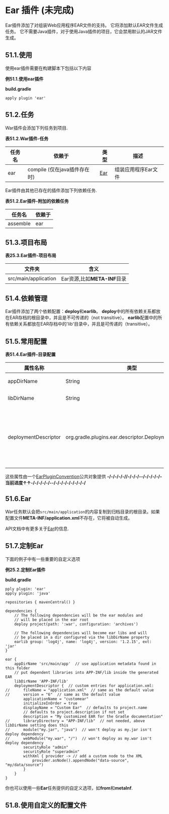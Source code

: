 # Ear 插件 (未完成)

Ear插件添加了对组装Web应用程序EAR文件的支持。 它将添加默认EAR文件生成任务。 它不需要Java插件，对于使用Java插件的项目，它会禁用默认的JAR文件生成。

## 51.1.使用
使用ear插件需要在构建脚本下包括以下内容

**例51.1.使用ear插件**

**build.gradle**

```
apply plugin 'ear'
```

## 51.2.任务
War插件会添加下列任务到项目.

**表51.2.War插件-任务**

任务名     | 依赖于        |  类型 | 描述
--------- | ---------- | ---- | -----------
ear | compile (仅在java插件存在时) | [Ear](https://docs.gradle.org/current/dsl/org.gradle.plugins.ear.Ear.html) | 组装应用程序Ear文件

Ear插件由其他已存在的插件添加下列依赖任务.

**表51.2.Ear插件-附加的依赖任务**

任务名    | 依赖于
-------- | ------
assemble | ear


## 51.3.项目布局

**表25.3.Ear插件-项目布局**

文件夹   | 含义
-------- | ------
src/main/application | Ear资源,比如**META-INF**目录

## 51.4.依赖管理
Ear插件添加了两个依赖配置：**deploy**和**earlib**。 **deploy**中的所有依赖关系都放在EAR存档的根目录中，并且是不可传递的（not transitive）。 **earlib**配置中的所有依赖关系都放在EAR存档中的'lib'目录中，并且是可传递的（transitive）。

## 51.5.常用配置

**表51.4.Ear插件-目录配置**

属性名称 | 类型 | 默认值 | 描述
 ----- | ---- | ---- | ----
 appDirName | String | src/main/application | 应用的资源文件夹，为与项目的相对路径
 libDirName | String | lib | 生成的ear文件中lib目录的名字
 deploymentDescriptor | org.gradle.plugins.ear.descriptor.DeploymentDescriptor | 在一个默认的构部署配置文件里：application.xml | 生成部署描述符文件的元数据，例如 application.xml。 如果此文件已存在于appDirName / META-INF中，则将使用现有文件内容，并忽略ear.deploymentDescriptor中的显式配置。

 这些属性由一个[EarPluginConvention](https://docs.gradle.org/current/dsl/org.gradle.plugins.ear.EarPluginConvention.html)公共对象提供
**-/-/-/-/-//-/-/-/--/-/-/-/-/-当前进度↑↑-/-/-/-/-/--/-/-/-/-/-/-/-/-/**
## 51.6.Ear
War任务默认会把`src/main/application`的内容复制到归档目录的根目录。如果配置文件**META-INF/application.xml**不存在，它将被自动生成。

API文档中有更多关于[Ear](https://docs.gradle.org/current/dsl/org.gradle.plugins.ear.Ear.html)的信息.

## 51.7.定制Ear
下面的例子中有一些重要的自定义选项

**例25.2.定制Ear插件**

**build.gradle**

```
pply plugin: 'ear'
apply plugin: 'java'

repositories { mavenCentral() }

dependencies {
    // The following dependencies will be the ear modules and
    // will be placed in the ear root
    deploy project(path: ':war', configuration: 'archives')

    // The following dependencies will become ear libs and will
    // be placed in a dir configured via the libDirName property
    earlib group: 'log4j', name: 'log4j', version: '1.2.15', ext: 'jar'
}

ear {
    appDirName 'src/main/app'  // use application metadata found in this folder
    // put dependent libraries into APP-INF/lib inside the generated EAR
    libDirName 'APP-INF/lib'
    deploymentDescriptor {  // custom entries for application.xml:
//      fileName = "application.xml"  // same as the default value
//      version = "6"  // same as the default value
        applicationName = "customear"
        initializeInOrder = true
        displayName = "Custom Ear"  // defaults to project.name
        // defaults to project.description if not set
        description = "My customized EAR for the Gradle documentation"
//      libraryDirectory = "APP-INF/lib"  // not needed, above libDirName setting does this
//      module("my.jar", "java")  // won't deploy as my.jar isn't deploy dependency
//      webModule("my.war", "/")  // won't deploy as my.war isn't deploy dependency
        securityRole "admin"
        securityRole "superadmin"
        withXml { provider -> // add a custom node to the XML
            provider.asNode().appendNode("data-source", "my/data/source")
        }
    }
}
```
你也可以使用一些**Ear**任务提供的自定义选项，如**from**和**metaInf**.
## 51.8.使用自定义的配置文件


